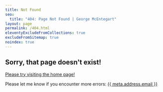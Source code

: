 ```yaml
---
title: Not Found
seo:
  title: "404: Page Not Found | George McEntegart"
layout: page
permalink: /404.html
eleventyExcludeFromCollections: true
excludeFromSitemap: true
noindex: true
---
```


## Sorry, that page doesn't exist!

[Please try visiting the home page!](/)

Please let me know if you encounter more errors:
<a href="mailto:{{ meta.address.email }}">{{ meta.address.email }}</a>
